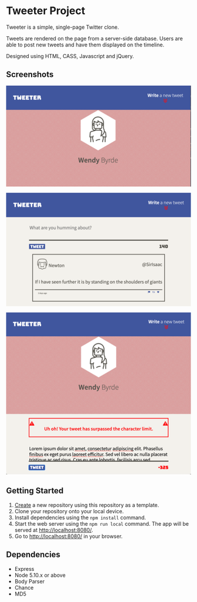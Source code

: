 # Tweeter Project

Tweeter is a simple, single-page Twitter clone.

Tweets are rendered on the page from a server-side database. Users are able to post new tweets and have them displayed on the timeline.

Designed using HTML, CASS, Javascript and jQuery.


## Screenshots

!["Screenshot of nav, header, and tweet box"](https://github.com/dganai/tweeter/blob/master/docs/tweeter1.png?raw=true)

!["Screenshot of tweets"](https://github.com/dganai/tweeter/blob/master/docs/tweeter2.png?raw=true)

!["Screenshot of error message if characters over 140"](https://github.com/dganai/tweeter/blob/master/docs/tweeter3.png?raw=true)

## Getting Started

1. [Create](https://docs.github.com/en/repositories/creating-and-managing-repositories/creating-a-repository-from-a-template) a new repository using this repository as a template.
2. Clone your repository onto your local device.
3. Install dependencies using the `npm install` command.
3. Start the web server using the `npm run local` command. The app will be served at <http://localhost:8080/>.
4. Go to <http://localhost:8080/> in your browser.

## Dependencies

- Express
- Node 5.10.x or above
- Body Parser
- Chance
- MD5
